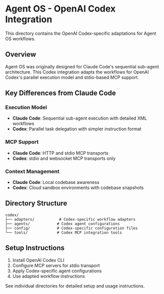# Agent OS - OpenAI Codex Integration

This directory contains the OpenAI Codex-specific adaptations for Agent OS workflows.

## Overview

Agent OS was originally designed for Claude Code's sequential sub-agent architecture. This Codex integration adapts the workflows for OpenAI Codex's parallel execution model and stdio-based MCP support.

## Key Differences from Claude Code

### Execution Model
- **Claude Code**: Sequential sub-agent execution with detailed XML workflows
- **Codex**: Parallel task delegation with simpler instruction format

### MCP Support
- **Claude Code**: HTTP and stdio MCP transports
- **Codex**: stdio and websocket MCP transports only

### Context Management
- **Claude Code**: Local codebase awareness
- **Codex**: Cloud sandbox environments with codebase snapshots

## Directory Structure

```
codex/
├── adapters/           # Codex-specific workflow adapters
├── agents/            # Codex agent configurations
├── config/            # Codex-specific configuration files
└── tools/             # Codex MCP integration tools
```

## Setup Instructions

1. Install OpenAI Codex CLI
2. Configure MCP servers for stdio transport
3. Apply Codex-specific agent configurations
4. Use adapted workflow instructions

See individual directories for detailed setup and usage instructions.
